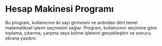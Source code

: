 # Hesap Makinesi Programı
<p1>Bu program, kullanıcının iki sayı girmesini ve ardından dört temel matematiksel işlemi seçmesini sağlar. Program, kullanıcının seçimine göre toplama, çıkarma, çarpma veya bölme işlemini gerçekleştirir ve sonucu ekrana yazdırır. </p1>

